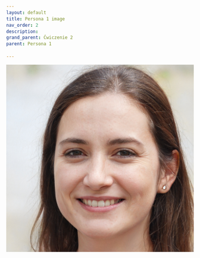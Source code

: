 ```yaml
---
layout: default
title: Persona 1 image
nav_order: 2
description: 
grand_parent: Ćwiczenie 2
parent: Persona 1

---
```

![Draw](/images/persona1.jpg)